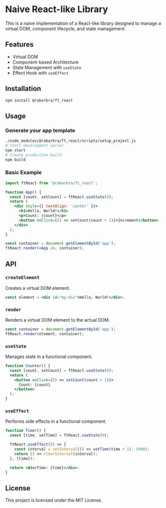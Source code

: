 # Naive React-like Library

This is a naive implementation of a React-like library designed to manage a virtual DOM, component lifecycle, and state management. 

## Features

- Virtual DOM
- Component-based Architecture
- State Management with `useState`
- Effect Hook with `useEffect`

## Installation

```bash
npm install @rabarbra/ft_react
```

## Usage

### Generate your app template

```bash
./node_modules/@rabarbra/ft_react/scripts/setup_project.js
# Start development server
npm start
# Create production build
npm build
```

### Basic Example

```jsx
import ftReact from '@rabarbra/ft_react';

function App() {
  const [count, setCount] = ftReact.useState(0);
  return (
    <div style={{ textAlign: 'center' }}>
      <h1>Hello, World!</h1>
      <p>Count: {count}</p>
      <button onClick={() => setCount(count + 1)}>Increment</button>
    </div>
  );
}

const container = document.getElementById('app');
ftReact.render(<App />, container);
```

## API

### `createElement`

Creates a virtual DOM element.

```jsx
const element = <div id="my-div">Hello, World!</div>;
```

### `render`

Renders a virtual DOM element to the actual DOM.

```jsx
const container = document.getElementById('app');
ftReact.render(element, container);
```

### `useState`

Manages state in a functional component.

```jsx
function Counter() {
  const [count, setCount] = ftReact.useState(0);
  return (
    <button onClick={() => setCount(count + 1)}>
      Count: {count}
    </button>
  );
}
```

### `useEffect`

Performs side effects in a functional component.

```jsx
function Timer() {
  const [time, setTime] = ftReact.useState(0);

  ftReact.useEffect(() => {
    const interval = setInterval(() => setTime(time + 1), 1000);
    return () => clearInterval(interval);
  }, [time]);

  return <div>Time: {time}</div>;
}
```

## License

This project is licensed under the MIT License.